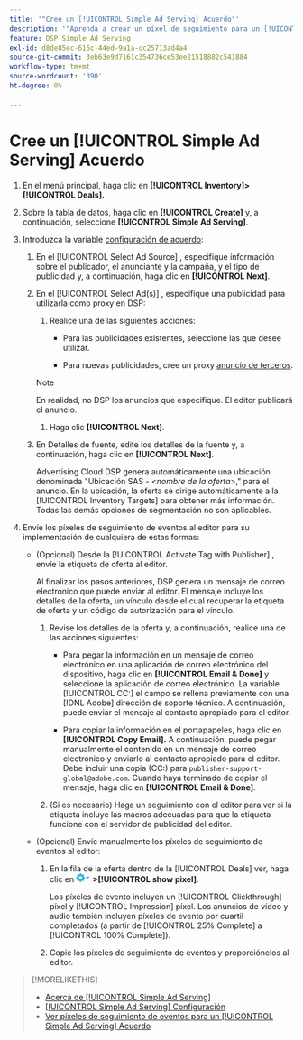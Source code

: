 ```yaml
---
title: '"Cree un [!UICONTROL Simple Ad Serving] Acuerdo"'
description: '"Aprenda a crear un píxel de seguimiento para un [!UICONTROL Simple Ad Serving] trato".'
feature: DSP Simple Ad Serving
exl-id: d8de85ec-616c-44ed-9a1a-cc25713ad4a4
source-git-commit: 3eb63e9d7161c354736ce53ee21518882c541884
workflow-type: tm+mt
source-wordcount: '390'
ht-degree: 0%

---
```


# Cree un [!UICONTROL Simple Ad Serving] Acuerdo

1. En el menú principal, haga clic en **[!UICONTROL Inventory]> [!UICONTROL Deals].**

1. Sobre la tabla de datos, haga clic en **[!UICONTROL Create]** y, a continuación, seleccione **[!UICONTROL Simple Ad Serving]**.

1. Introduzca la variable [configuración de acuerdo](simple-deal-settings.md):

   1. En el [!UICONTROL Select Ad Source] , especifique información sobre el publicador, el anunciante y la campaña, y el tipo de publicidad y, a continuación, haga clic en **[!UICONTROL Next]**.

   1. En el [!UICONTROL Select Ad(s)] , especifique una publicidad para utilizarla como proxy en DSP:

      1. Realice una de las siguientes acciones:

         * Para las publicidades existentes, seleccione las que desee utilizar.

         * Para nuevas publicidades, cree un proxy [anuncio de terceros](/help/dsp/campaign-management/ads/ad-create-multiple.md).
      >[!NOTE]
      > En realidad, no DSP los anuncios que especifique. El editor publicará el anuncio.

      1. Haga clic **[!UICONTROL Next]**.
   1. En Detalles de fuente, edite los detalles de la fuente y, a continuación, haga clic en **[!UICONTROL Next]**.

      Advertising Cloud DSP genera automáticamente una ubicación denominada &quot;Ubicación SAS - &lt;*nombre de la oferta*>,&quot; para el anuncio. En la ubicación, la oferta se dirige automáticamente a la [!UICONTROL Inventory Targets] para obtener más información. Todas las demás opciones de segmentación no son aplicables.



1. Envíe los píxeles de seguimiento de eventos al editor para su implementación de cualquiera de estas formas:

   * (Opcional) Desde la [!UICONTROL Activate Tag with Publisher] , envíe la etiqueta de oferta al editor.

      Al finalizar los pasos anteriores, DSP genera un mensaje de correo electrónico que puede enviar al editor. El mensaje incluye los detalles de la oferta, un vínculo desde el cual recuperar la etiqueta de oferta y un código de autorización para el vínculo.

      1. Revise los detalles de la oferta y, a continuación, realice una de las acciones siguientes:

         * Para pegar la información en un mensaje de correo electrónico en una aplicación de correo electrónico del dispositivo, haga clic en **[!UICONTROL Email & Done]** y seleccione la aplicación de correo electrónico. La variable [!UICONTROL CC:] el campo se rellena previamente con una [!DNL Adobe] dirección de soporte técnico. A continuación, puede enviar el mensaje al contacto apropiado para el editor.

         * Para copiar la información en el portapapeles, haga clic en **[!UICONTROL Copy Email].** A continuación, puede pegar manualmente el contenido en un mensaje de correo electrónico y enviarlo al contacto apropiado para el editor. Debe incluir una copia (CC:) para `publisher-support-global@adobe.com`. Cuando haya terminado de copiar el mensaje, haga clic en **[!UICONTROL Email & Done]**.
      1. (Si es necesario) Haga un seguimiento con el editor para ver si la etiqueta incluye las macros adecuadas para que la etiqueta funcione con el servidor de publicidad del editor.
   * (Opcional) Envíe manualmente los píxeles de seguimiento de eventos al editor:

      1. En la fila de la oferta dentro de la [!UICONTROL Deals] ver, haga clic en ![Menú Opciones](/help/dsp/assets/options-menu.png) **>[!UICONTROL show pixel]**.

         Los píxeles de evento incluyen un [!UICONTROL Clickthrough] píxel y [!UICONTROL Impression] píxel. Los anuncios de vídeo y audio también incluyen píxeles de evento por cuartil completados (a partir de [!UICONTROL 25% Complete] a [!UICONTROL 100% Complete]).

      1. Copie los píxeles de seguimiento de eventos y proporciónelos al editor.



>[!MORELIKETHIS]
>
>* [Acerca de [!UICONTROL Simple Ad Serving]](simple-deal-about.md)
>* [[!UICONTROL Simple Ad Serving] Configuración](simple-deal-settings.md)
>* [Ver píxeles de seguimiento de eventos para un [!UICONTROL Simple Ad Serving] Acuerdo](simple-deal-show-pixels.md)


